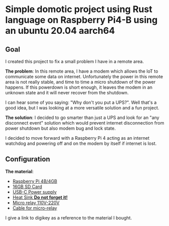 # Simple domotic project using Rust language on Raspberry Pi4-B using an ubuntu 20.04 aarch64

## Goal

I created this project to fix a small problem I have in a remote area.

**The problem**: In this remote area, I have a modem which allows the IoT to communicate some data on internet. Unfortunately the power in this remote area is not really stable, and time to time a micro shutdown of the power happens. If this powerdown is short enough, it leaves the modem in an unknown state and it will never recover from the shutdown.

I can hear some of you saying: "Why don't you put a UPS?". Well that's a good idea, but I was looking at a more versatile solution and a fun project.

**The solution**: I decided to go smarter than just a UPS and look for an "any disconnect event" solution which would prevent internet disconnection from power shutdown but also modem bug and lock state.

I decided to move forward with a Raspberry Pi 4 acting as an internet watchdog and powering off and on the modem by itself if internet is lost.

## Configuration

**The material**:

- [Raspberry Pi 4B/4GB](https://www.digikey.com/product-detail/en/raspberry-pi/RASPBERRY-PI-4B-4GB/1690-RASPBERRYPI4B-4GB-ND/10258781)
- [16GB SD Card](https://www.digikey.com/product-detail/en/panasonic-electronic-components/RP-SMLE16DA1/P17029-ND/5119436)
- [USB-C Power supply](https://www.digikey.com/product-detail/en/raspberry-pi/RPI-USB-C-POWER-SUPPLY-BLACK-US/1690-RPIUSB-CPOWERSUPPLYBLACKUS-ND/10258759)
- [Heat Sink **Do not forget it!**](https://www.digikey.com/product-detail/en/seeed-technology-co-ltd/110991329/1597-110991329-ND/10451888)
- [Micro relay 110V-220V](https://www.digikey.com/product-detail/en/adafruit-industries-llc/4409/1528-4409-ND/10669532)
- [Cable for micro-relay](https://www.digikey.com/product-detail/en/adafruit-industries-llc/3894/1528-2697-ND/9603620)

I give a link to digikey as a reference to the material I bought.
